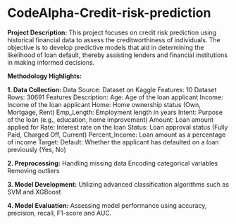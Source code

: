 # CodeAlpha-Credit-risk-prediction

**Project Description:**
This project focuses on credit risk prediction using historical financial data to assess the creditworthiness of individuals. The objective is to develop predictive models that aid in determining the likelihood of loan default, thereby assisting lenders and financial institutions in making informed decisions.

**Methodology Highlights:**

 **1. Data Collection:**
  Data Source: Dataset on Kaggle
  Features: 10
  Dataset Rows: 30691
  Features Description:
     Age: Age of the loan applicant
     Income: Income of the loan applicant
     Home: Home ownership status (Own, Mortgage, Rent)
     Emp_Length: Employment length in years
     Intent: Purpose of the loan (e.g., education, home improvement)
     Amount: Loan amount applied for
     Rate: Interest rate on the loan
     Status: Loan approval status (Fully Paid, Charged Off, Current)
     Percent_Income: Loan amount as a percentage of income
  Target:
     Default: Whether the applicant has defaulted on a loan previously (Yes, No)

 **2. Preprocessing:**
  Handling missing data
  Encoding categorical variables
  Removing outliers
  
 **3. Model Development:**
  Utilizing advanced classification algorithms such as SVM and XGBoost

 **4. Model Evaluation:**
  Assessing model performance using accuracy, precision, recall, F1-score and AUC.
